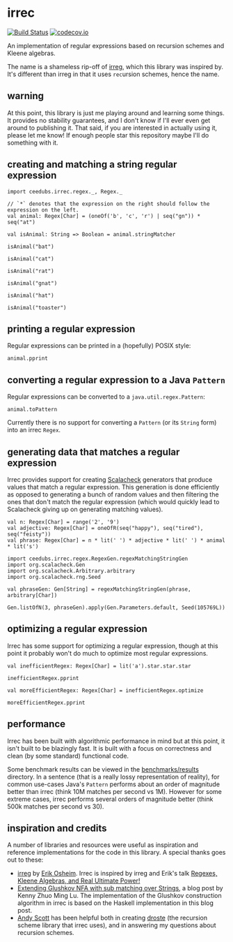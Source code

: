 # irrec

[![Build Status](https://api.travis-ci.org/ceedubs/irrec.svg)](https://travis-ci.org/ceedubs/irrec)
[![codecov.io](http://codecov.io/github/ceedubs/irrec/coverage.svg?branch=master)](http://codecov.io/github/ceedubs/irrec?branch=master)

An implementation of regular expressions based on recursion schemes and Kleene algebras.

The name is a shameless rip-off of [irreg](https://github.com/non/irreg), which this library was inspired by. It's different than irreg in that it uses `rec`ursion schemes, hence the name.

## warning

At this point, this library is just me playing around and learning some things. It provides no stability guarantees, and I don't know if I'll ever even get around to publishing it. That said, if you are interested in actually using it, please let me know! If enough people star this repository maybe I'll do something with it.

## creating and matching a string regular expression

```tut:silent
import ceedubs.irrec.regex._, Regex._

// `*` denotes that the expression on the right should follow the expression on the left.
val animal: Regex[Char] = (oneOf('b', 'c', 'r') | seq("gn")) * seq("at")

val isAnimal: String => Boolean = animal.stringMatcher
```

```tut:book
isAnimal("bat")

isAnimal("cat")

isAnimal("rat")

isAnimal("gnat")

isAnimal("hat")

isAnimal("toaster")
```

## printing a regular expression

Regular expressions can be printed in a (hopefully) POSIX style:

```tut:book
animal.pprint
```

## converting a regular expression to a Java `Pattern`

Regular expressions can be converted to a `java.util.regex.Pattern`:

```tut:book
animal.toPattern
```

Currently there is no support for converting a `Pattern` (or its `String` form) into an irrec `Regex`.

## generating data that matches a regular expression

Irrec provides support for creating [Scalacheck](https://www.scalacheck.org/) generators that produce values that match a regular expression. This generation is done efficiently as opposed to generating a bunch of random values and then filtering the ones that don't match the regular expression (which would quickly lead to Scalacheck giving up on generating matching values).

```tut:silent
val n: Regex[Char] = range('2', '9')
val adjective: Regex[Char] = oneOfR(seq("happy"), seq("tired"), seq("feisty"))
val phrase: Regex[Char] = n * lit(' ') * adjective * lit(' ') * animal * lit('s')
```

```tut:silent
import ceedubs.irrec.regex.RegexGen.regexMatchingStringGen
import org.scalacheck.Gen
import org.scalacheck.Arbitrary.arbitrary
import org.scalacheck.rng.Seed

val phraseGen: Gen[String] = regexMatchingStringGen(phrase, arbitrary[Char])
```

```tut:book
Gen.listOfN(3, phraseGen).apply(Gen.Parameters.default, Seed(105769L))
```

## optimizing a regular expression

Irrec has some support for optimizing a regular expression, though at this point it probably won't
do much to optimize most regular expressions.

```tut:silent
val inefficientRegex: Regex[Char] = lit('a').star.star.star
```

```tut:book
inefficientRegex.pprint
```

```tut:silent
val moreEfficientRegex: Regex[Char] = inefficientRegex.optimize
```

```tut:book
moreEfficientRegex.pprint
```

## performance

Irrec has been built with algorithmic performance in mind but at this point, it isn't built to be blazingly fast. It is built with a focus on correctness and clean (by some standard) functional code.

Some benchmark results can be viewed in the [benchmarks/results](benchmarks/results) directory. In a sentence (that is a really lossy representation of reality), for common use-cases Java's `Pattern` performs about an order of magnitude better than irrec (think 10M matches per second vs 1M). However for some extreme cases, irrec performs several orders of magnitude better (think 500k matches per second vs 30).

## inspiration and credits

A number of libraries and resources were useful as inspiration and reference implementations for the code in this library. A special thanks goes out to these:

- [irreg](https://github.com/non/irreg) by [Erik Osheim](https://github.com/non). Irrec is inspired by irreg and Erik's talk [Regexes, Kleene Algebras, and Real Ultimate Power!](https://vimeo.com/96644096)
- [Extending Glushkov NFA with sub matching over Strings](http://luzhuomi.blogspot.com/2012/06/extending-glushkov-nfa-with-sub.html), a blog post by Kenny Zhuo Ming Lu. The implementation of the Glushkov construction algorithm in irrec is based on the Haskell implementation in this blog post.
- [Andy Scott](https://github.com/andyscott) has been helpful both in creating [droste](https://github.com/andyscott/droste) (the recursion scheme library that irrec uses), and in answering my questions about recursion schemes.
